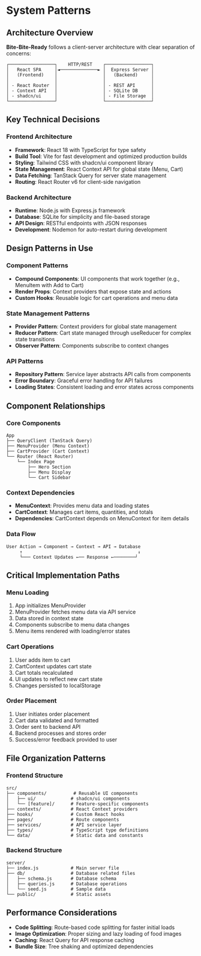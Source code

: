# System Patterns

## Architecture Overview
**Bite-Bite-Ready** follows a client-server architecture with clear separation of concerns:

```
┌─────────────────┐    HTTP/REST    ┌─────────────────┐
│   React SPA     │◄──────────────► │  Express Server │
│   (Frontend)    │                 │   (Backend)     │
│                 │                 │                 │
│ - React Router  │                 │ - REST API      │
│ - Context API   │                 │ - SQLite DB     │
│ - shadcn/ui     │                 │ - File Storage  │
└─────────────────┘                 └─────────────────┘
```

## Key Technical Decisions

### Frontend Architecture
- **Framework**: React 18 with TypeScript for type safety
- **Build Tool**: Vite for fast development and optimized production builds
- **Styling**: Tailwind CSS with shadcn/ui component library
- **State Management**: React Context API for global state (Menu, Cart)
- **Data Fetching**: TanStack Query for server state management
- **Routing**: React Router v6 for client-side navigation

### Backend Architecture
- **Runtime**: Node.js with Express.js framework
- **Database**: SQLite for simplicity and file-based storage
- **API Design**: RESTful endpoints with JSON responses
- **Development**: Nodemon for auto-restart during development

## Design Patterns in Use

### Component Patterns
- **Compound Components**: UI components that work together (e.g., MenuItem with Add to Cart)
- **Render Props**: Context providers that expose state and actions
- **Custom Hooks**: Reusable logic for cart operations and menu data

### State Management Patterns
- **Provider Pattern**: Context providers for global state management
- **Reducer Pattern**: Cart state managed through useReducer for complex state transitions
- **Observer Pattern**: Components subscribe to context changes

### API Patterns
- **Repository Pattern**: Service layer abstracts API calls from components
- **Error Boundary**: Graceful error handling for API failures
- **Loading States**: Consistent loading and error states across components

## Component Relationships

### Core Components
```
App
├── QueryClient (TanStack Query)
├── MenuProvider (Menu Context)
├── CartProvider (Cart Context)
└── Router (React Router)
    └── Index Page
        ├── Hero Section
        ├── Menu Display
        └── Cart Sidebar
```

### Context Dependencies
- **MenuContext**: Provides menu data and loading states
- **CartContext**: Manages cart items, quantities, and totals
- **Dependencies**: CartContext depends on MenuContext for item details

### Data Flow
```
User Action → Component → Context → API → Database
     ↑                                           ↓
     └─── Context Updates ←── Response ←────────┘
```

## Critical Implementation Paths

### Menu Loading
1. App initializes MenuProvider
2. MenuProvider fetches menu data via API service
3. Data stored in context state
4. Components subscribe to menu data changes
5. Menu items rendered with loading/error states

### Cart Operations
1. User adds item to cart
2. CartContext updates cart state
3. Cart totals recalculated
4. UI updates to reflect new cart state
5. Changes persisted to localStorage

### Order Placement
1. User initiates order placement
2. Cart data validated and formatted
3. Order sent to backend API
4. Backend processes and stores order
5. Success/error feedback provided to user

## File Organization Patterns

### Frontend Structure
```
src/
├── components/          # Reusable UI components
│   ├── ui/             # shadcn/ui components
│   └── [feature]/      # Feature-specific components
├── contexts/           # React Context providers
├── hooks/              # Custom React hooks
├── pages/              # Route components
├── services/           # API service layer
├── types/              # TypeScript type definitions
└── data/               # Static data and constants
```

### Backend Structure
```
server/
├── index.js            # Main server file
├── db/                 # Database related files
│   ├── schema.js       # Database schema
│   ├── queries.js      # Database operations
│   └── seed.js         # Sample data
└── public/             # Static assets
```

## Performance Considerations
- **Code Splitting**: Route-based code splitting for faster initial loads
- **Image Optimization**: Proper sizing and lazy loading of food images
- **Caching**: React Query for API response caching
- **Bundle Size**: Tree shaking and optimized dependencies

